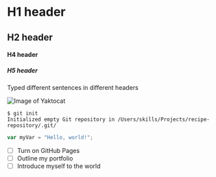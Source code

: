 # H1 header
## H2 header 
#### H4 header
##### H5 header

Typed different sentences in different headers

![Image of Yaktocat](https://octodex.github.com/images/yaktocat.png)


```
$ git init
Initialized empty Git repository in /Users/skills/Projects/recipe-repository/.git/
```


``` javascript
var myVar = "Hello, world!";
```



- [ ] Turn on GitHub Pages
- [ ] Outline my portfolio
- [ ] Introduce myself to the world
